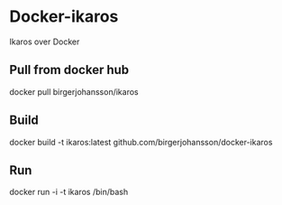 # Docker-ikaros
Ikaros over Docker

## Pull from docker hub
docker pull birgerjohansson/ikaros

## Build
docker build -t ikaros:latest github.com/birgerjohansson/docker-ikaros

## Run
docker run -i -t ikaros /bin/bash


